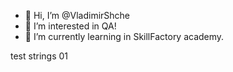 - 👋 Hi, I’m @VladimirShche
- 👀 I’m interested in QA!
- 🌱 I’m currently learning in SkillFactory academy.


<!---
VladimirShche/VladimirShche is a ✨ special ✨ repository because its `README.md` (this file) appears on your GitHub profile.
You can click the Preview link to take a look at your changes.
--->

test strings 01
